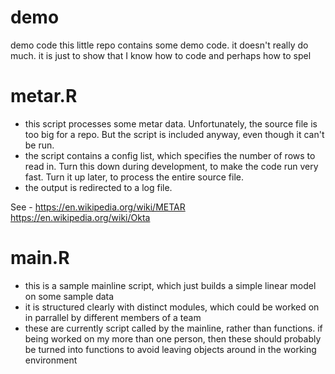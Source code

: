 # demo
demo code
this little repo contains some demo code.  it doesn't really do much.  it is just to show that I know how to code and perhaps how to spel

# metar.R
- this script processes some metar data.  Unfortunately, the source file is too big for a repo.  But the script is included anyway, even though it can't be run.
- the script contains a config list, which specifies the number of rows to read in.  Turn this down during development, to make the code run very fast.  Turn it up later, to process the entire source file.
- the output is redirected to a log file.

See - 
https://en.wikipedia.org/wiki/METAR
https://en.wikipedia.org/wiki/Okta

# main.R
- this is a sample mainline script, which just builds a simple linear model on some sample data
- it is structured clearly with distinct modules, which could be worked on in parrallel by different members of a team
- these are currently script called by the mainline, rather than functions.  if being worked on my more than one person, then
these should probably be turned into functions to avoid leaving objects around in the working environment
